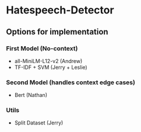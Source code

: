 # Hatespeech-Detector


## Options for implementation

### First Model (No-context)
- all-MiniLM-L12-v2 (Andrew)
- TF-IDF + SVM (Jerry + Leslie)

### Second Model (handles context edge cases)
- Bert (Nathan)

### Utils
- Split Dataset (Jerry)
